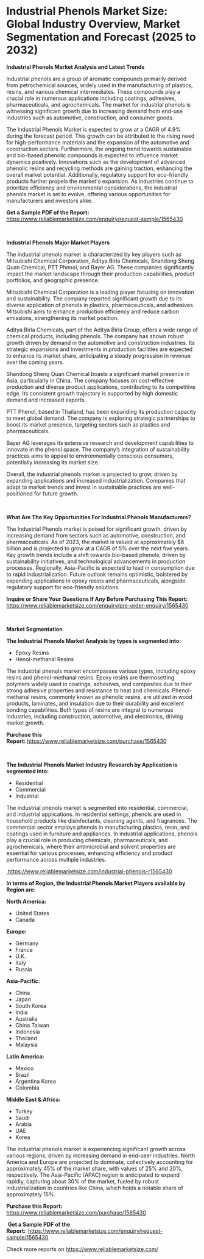 <p><h1>Industrial Phenols Market Size: Global Industry Overview, Market Segmentation and Forecast (2025 to 2032)</h1></p><p><strong>Industrial Phenols Market Analysis and Latest Trends</strong></p>
<p><p>Industrial phenols are a group of aromatic compounds primarily derived from petrochemical sources, widely used in the manufacturing of plastics, resins, and various chemical intermediates. These compounds play a crucial role in numerous applications including coatings, adhesives, pharmaceuticals, and agrochemicals. The market for industrial phenols is witnessing significant growth due to increasing demand from end-use industries such as automotive, construction, and consumer goods.</p><p>The Industrial Phenols Market is expected to grow at a CAGR of 4.9% during the forecast period. This growth can be attributed to the rising need for high-performance materials and the expansion of the automotive and construction sectors. Furthermore, the ongoing trend towards sustainable and bio-based phenolic compounds is expected to influence market dynamics positively. Innovations such as the development of advanced phenolic resins and recycling methods are gaining traction, enhancing the overall market potential. Additionally, regulatory support for eco-friendly products further propels the market's expansion. As industries continue to prioritize efficiency and environmental considerations, the industrial phenols market is set to evolve, offering various opportunities for manufacturers and investors alike.</p></p>
<p><strong>Get a Sample PDF of the Report:&nbsp;</strong> <a href="https://www.reliablemarketsize.com/enquiry/request-sample/1565430?utm_campaign=1991&utm_medium=2&utm_source=Github&utm_content=ia&utm_term=01022025&utm_id=industrial-phenols">https://www.reliablemarketsize.com/enquiry/request-sample/1565430</a></p>
<p>&nbsp;</p>
<p><strong>Industrial Phenols Major Market Players</strong></p>
<p><p>The industrial phenols market is characterized by key players such as Mitsubishi Chemical Corporation, Aditya Birla Chemicals, Shandong Sheng Quan Chemical, PTT Phenol, and Bayer AG. These companies significantly impact the market landscape through their production capabilities, product portfolios, and geographic presence.</p><p>Mitsubishi Chemical Corporation is a leading player focusing on innovation and sustainability. The company reported significant growth due to its diverse application of phenols in plastics, pharmaceuticals, and adhesives. Mitsubishi aims to enhance production efficiency and reduce carbon emissions, strengthening its market position.</p><p>Aditya Birla Chemicals, part of the Aditya Birla Group, offers a wide range of chemical products, including phenols. The company has shown robust growth driven by demand in the automotive and construction industries. Its strategic expansions and investments in production facilities are expected to enhance its market share, anticipating a steady progression in revenue over the coming years.</p><p>Shandong Sheng Quan Chemical boasts a significant market presence in Asia, particularly in China. The company focuses on cost-effective production and diverse product applications, contributing to its competitive edge. Its consistent growth trajectory is supported by high domestic demand and increased exports.</p><p>PTT Phenol, based in Thailand, has been expanding its production capacity to meet global demand. The company is exploring strategic partnerships to boost its market presence, targeting sectors such as plastics and pharmaceuticals.</p><p>Bayer AG leverages its extensive research and development capabilities to innovate in the phenol space. The company’s integration of sustainability practices aims to appeal to environmentally conscious consumers, potentially increasing its market size.</p><p>Overall, the industrial phenols market is projected to grow, driven by expanding applications and increased industrialization. Companies that adapt to market trends and invest in sustainable practices are well-positioned for future growth.</p></p>
<p>&nbsp;</p>
<p><strong>What Are The Key Opportunities For Industrial Phenols Manufacturers?</strong></p>
<p><p>The Industrial Phenols market is poised for significant growth, driven by increasing demand from sectors such as automotive, construction, and pharmaceuticals. As of 2023, the market is valued at approximately $8 billion and is projected to grow at a CAGR of 5% over the next five years. Key growth trends include a shift towards bio-based phenols, driven by sustainability initiatives, and technological advancements in production processes. Regionally, Asia-Pacific is expected to lead in consumption due to rapid industrialization. Future outlook remains optimistic, bolstered by expanding applications in epoxy resins and pharmaceuticals, alongside regulatory support for eco-friendly solutions.</p></p>
<p><strong>Inquire or Share Your Questions If Any Before Purchasing This Report:</strong> <a href="https://www.reliablemarketsize.com/enquiry/pre-order-enquiry/1565430?utm_campaign=1991&utm_medium=2&utm_source=Github&utm_content=ia&utm_term=01022025&utm_id=industrial-phenols">https://www.reliablemarketsize.com/enquiry/pre-order-enquiry/1565430</a></p>
<p>&nbsp;</p>
<p><strong>Market Segmentation</strong></p>
<p><strong>The Industrial Phenols Market Analysis by types is segmented into:</strong></p>
<p><ul><li>Epoxy Resins</li><li>Henol-methanal Resins</li></ul></p>
<p><p>The industrial phenols market encompasses various types, including epoxy resins and phenol-methanal resins. Epoxy resins are thermosetting polymers widely used in coatings, adhesives, and composites due to their strong adhesive properties and resistance to heat and chemicals. Phenol-methanal resins, commonly known as phenolic resins, are utilized in wood products, laminates, and insulation due to their durability and excellent bonding capabilities. Both types of resins are integral to numerous industries, including construction, automotive, and electronics, driving market growth.</p></p>
<p><strong>Purchase this Report:&nbsp;</strong><a href="https://www.reliablemarketsize.com/purchase/1565430?utm_campaign=1991&utm_medium=2&utm_source=Github&utm_content=ia&utm_term=01022025&utm_id=industrial-phenols">https://www.reliablemarketsize.com/purchase/1565430</a></p>
<p>&nbsp;</p>
<p><strong>The Industrial Phenols Market Industry Research by Application is segmented into:</strong></p>
<p><ul><li>Residential</li><li>Commercial</li><li>Industrial</li></ul></p>
<p><p>The industrial phenols market is segmented into residential, commercial, and industrial applications. In residential settings, phenols are used in household products like disinfectants, cleaning agents, and fragrances. The commercial sector employs phenols in manufacturing plastics, resin, and coatings used in furniture and appliances. In industrial applications, phenols play a crucial role in producing chemicals, pharmaceuticals, and agrochemicals, where their antimicrobial and solvent properties are essential for various processes, enhancing efficiency and product performance across multiple industries.</p></p>
<p><a href="https://www.reliablemarketsize.com/industrial-phenols-r1565430?utm_campaign=1991&utm_medium=2&utm_source=Github&utm_content=ia&utm_term=01022025&utm_id=industrial-phenols">&nbsp;https://www.reliablemarketsize.com/industrial-phenols-r1565430</a></p>
<p><strong>In terms of Region, the Industrial Phenols Market Players available by Region are:</strong></p>
<p>
    <p> <strong> North America: </strong>
        <ul>
            <li>United States</li>
            <li>Canada</li>
        </ul>
        </p> 
    <p> <strong> Europe: </strong>
        <ul>
            <li>Germany</li>
            <li>France</li>
            <li>U.K.</li>
            <li>Italy</li>
            <li>Russia</li>
        </ul>
        </p> 
    <p> <strong> Asia-Pacific: </strong>
        <ul>
            <li>China</li>
            <li>Japan</li>
            <li>South Korea</li>
            <li>India</li>
            <li>Australia</li>
            <li>China Taiwan</li>
            <li>Indonesia</li>
            <li>Thailand</li>
            <li>Malaysia</li>
        </ul>
        </p> 
    <p> <strong> Latin America: </strong>
        <ul>
            <li>Mexico</li>
            <li>Brazil</li>
            <li>Argentina Korea</li>
            <li>Colombia</li>
        </ul>
        </p> 
    <p> <strong> Middle East & Africa: </strong>
        <ul>
            <li>Turkey</li>
            <li>Saudi</li>
            <li>Arabia</li>
            <li>UAE</li>
            <li>Korea</li>
        </ul>
    </p>
    </p>
<p><p>The industrial phenols market is experiencing significant growth across various regions, driven by increasing demand in end-user industries. North America and Europe are projected to dominate, collectively accounting for approximately 45% of the market share, with values of 25% and 20%, respectively. The Asia-Pacific (APAC) region is anticipated to expand rapidly, capturing about 30% of the market, fueled by robust industrialization in countries like China, which holds a notable share of approximately 15%.</p></p>
<p><strong>Purchase this Report: </strong><a href="https://www.reliablemarketsize.com/purchase/1565430?utm_campaign=1991&utm_medium=2&utm_source=Github&utm_content=ia&utm_term=01022025&utm_id=industrial-phenols">https://www.reliablemarketsize.com/purchase/1565430</a></p>
<p>&nbsp;<strong>Get a Sample PDF of the Report:&nbsp;&nbsp;</strong><a href="https://www.reliablemarketsize.com/enquiry/request-sample/1565430?utm_campaign=1991&utm_medium=2&utm_source=Github&utm_content=ia&utm_term=01022025&utm_id=industrial-phenols">https://www.reliablemarketsize.com/enquiry/request-sample/1565430</a></p>
<p><strong></strong></p>
<p>Check more reports on <a href="https://www.reliablemarketsize.com/?utm_campaign=1991&utm_medium=2&utm_source=Github&utm_content=ia&utm_term=01022025&utm_id=industrial-phenols">https://www.reliablemarketsize.com/</a></p>